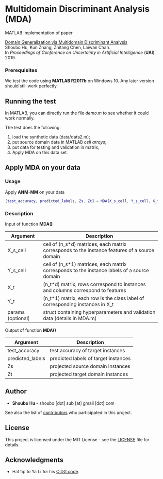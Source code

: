 # Multidomain Discriminant Analysis (MDA)

MATLAB implementation of paper

[Domain Generalization via Multidomain Discriminant Analysis](http://papers.nips.cc/paper/7767-causal-inference-and-mechanism-clustering-of-a-mixture-of-additive-noise-models)  
Shoubo Hu, Kun Zhang, Zhitang Chen, Laiwan Chan.  
In *Proceedings of Conference on Uncertainty in Artificial Intelligence* (**UAI**) 2019.

### Prerequisites

We test the code using **MATLAB R2017b** on Windows 10. Any later version should still work perfectly.

## Running the test

In MATLAB, you can directly run the file *demo.m* to see whether it could work normally.

The test does the following:

1. load the synthetic data (data/data2.m);
1. put source domain data in MATLAB *cell arrays*;
1. put data for testing and validation in matrix;
1. Apply MDA on this data set.


## Apply **MDA** on your data

### Usage

Apply **ANM-MM** on your data

```Matlab
[test_accuracy, predicted_labels, Zs, Zt] = MDA(X_s_cell, Y_s_cell, X_t, Y_t, params)
```

### Description

Input of function **MDA()**

| Argument  | Description  |
|---|---|
|X_s_cell | cell of (n_s*d) matrices, each matrix corresponds to the instance features of a source domain|
|Y_s_cell | cell of (n_s*1) matrices, each matrix corresponds to the instance labels of a source domain |
|X_t |(n_t*d) matrix, rows correspond to instances and columns correspond to features |
|Y_t|(n_t*1) matrix, each row is the class label of corresponding instances in X_t |
|params (optional)|struct containing hyperparameters and validation data (details in MDA.m)|

Output of function **MDA()**

| Argument  | Description  |
|---|---|
|test_accuracy | test accuracy of target instances |
|predicted_labels|predicted labels of target instances|
|Zs|projected source domain instances|
|Zt|projected target domain instances|

## Author

* **Shoubo Hu** - shoubo [dot] sub [at] gmail [dot] com

See also the list of [contributors](https://github.com/amber0309/Multidomain-Discriminant-Analysis/graphs/contributors) who participated in this project.

## License

This project is licensed under the MIT License - see the [LICENSE](LICENSE) file for details.

## Acknowledgments

* Hat tip to Ya Li for his [CIDG code](https://mingming-gong.github.io/papers/CIDG.zip).